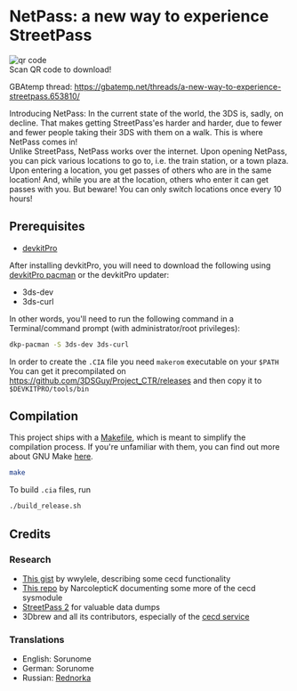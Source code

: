 # NetPass: a new way to experience StreetPass

![qr code](https://gitlab.com/Sorunome/3ds-streetpass/-/raw/release_builds/qr.png)  
Scan QR code to download!

GBAtemp thread: https://gbatemp.net/threads/a-new-way-to-experience-streetpass.653810/

Introducing NetPass: In the current state of the world, the 3DS is, sadly, on decline. That makes getting StreetPass'es harder and harder, due to fewer and fewer people taking their 3DS with them on a walk. This is where NetPass comes in!  
Unlike StreetPass, NetPass works over the internet. Upon opening NetPass, you can pick various locations to go to, i.e. the train station, or a town plaza. Upon entering a location, you get passes of others who are in the same location! And, while you are at the location, others who enter it can get passes with you. But beware! You can only switch locations once every 10 hours!

## Prerequisites

- [devkitPro](https://devkitpro.org/wiki/Getting_Started)

After installing devkitPro, you will need to download the following using [devkitPro pacman](https://devkitpro.org/wiki/devkitPro_pacman) or the devkitPro updater:

- 3ds-dev
- 3ds-curl

In other words, you'll need to run the following command in a Terminal/command prompt (with administrator/root privileges):

```bash
dkp-pacman -S 3ds-dev 3ds-curl
```

In order to create the `.CIA` file you need `makerom` executable on your `$PATH`
You can get it precompilated on https://github.com/3DSGuy/Project_CTR/releases and then copy it to `$DEVKITPRO/tools/bin` 

## Compilation

This project ships with a [Makefile](Makefile), which is meant to simplify the compilation process. If you're unfamiliar with them, you can find out more about GNU Make [here](https://www.gnu.org/software/make/).

```bash
make
```

To build `.cia` files, run

```bash
./build_release.sh
```

## Credits
### Research
 - [This gist](https://gist.github.com/wwylele/29a8caa6f5e5a7d88a00bedae90472ed) by wwylele, describing some cecd functionality
 - [This repo](https://github.com/NarcolepticK/CECDocs) by NarcolepticK documenting some more of the cecd sysmodule
 - [StreetPass 2](https://gbatemp.net/threads/streetpass-2-rise-from-the-ashes.526749/) for valuable data dumps
 - 3Dbrew and all its contributors, especially of the [cecd service](https://www.3dbrew.org/wiki/CECD_Services)

### Translations
 - English: Sorunome
 - German: Sorunome
 - Russian: [Rednorka](https://gbatemp.net/members/rednorka.575239/)